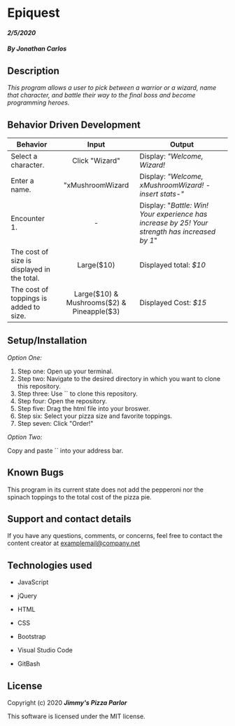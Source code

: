 # Epiquest

#### _2/5/2020_

#### _By Jonathan Carlos_

## **Description**

_This program allows a user to pick between a warrior or a wizard, name that character, and battle their way to the final boss and become programming heroes._

## **Behavior Driven Development**

| Behavior | Input | Output |
|----------|:-----:|--------|
| Select a character. | Click "Wizard" | Display: _"Welcome, Wizard!_ |
| Enter a name. | "xMushroomWizard | Display: _"Welcome, xMushroomWizard! -insert stats-"_ |
| Encounter 1. | - | Display: "_Battle: Win! Your experience has increase by 25! Your strength has increased by 1_" |
| The cost of size is displayed in the total. | Large($10) | Displayed total: _$10_ |
| The cost of toppings is added to size. | Large($10) & Mushrooms($2) & Pineapple($3) |  Displayed Cost: _$15_ |

## **Setup/Installation**

*Option One:*
1. Step one: Open up your terminal.
2. Step two: Navigate to the desired directory in which you want to clone this repository.
3. Step three: Use `` to clone this repository.
4. Step four: Open the repository.
5. Step five: Drag the html file into your broswer. 
6. Step six: Select your pizza size and favorite toppings.
7. Step seven: Click "Order!"

*Option Two:*

Copy and paste `` into your address bar.

## **Known Bugs**

This program in its current state does not add the pepperoni nor the spinach toppings to the total cost of the pizza pie.

## **Support and contact details**

If you have any questions, comments, or concerns, feel free to contact the content creator at examplemail@company.net 

## **Technologies used**

* JavaScript

* jQuery

* HTML

* CSS

* Bootstrap

* Visual Studio Code

* GitBash

## **License**

Copyright (c) 2020 **_Jimmy's Pizza Parlor_**

This software is licensed under the MIT license.